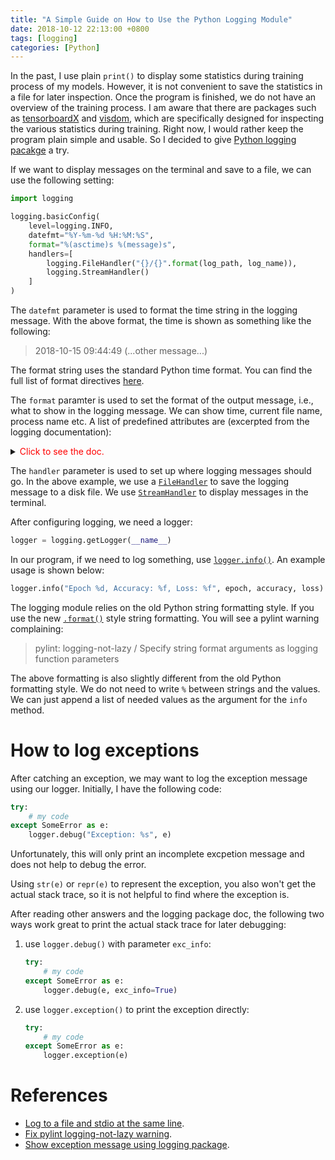 ```yaml
---
title: "A Simple Guide on How to Use the Python Logging Module"
date: 2018-10-12 22:13:00 +0800
tags: [logging]
categories: [Python]
---
```


In the past, I use plain `print()` to display some statistics during training
process of my models. However, it is not convenient to save the statistics in a
file for later inspection. Once the program is finished, we do not have an
overview of the training process. I am aware that there are packages such as
[tensorboardX](https://github.com/lanpa/tensorboardX) and [visdom](https://github.com/facebookresearch/visdom), which are specifically designed for
inspecting the various statistics during training. Right now, I would rather
keep the program plain simple and usable. So I decided to give [Python logging
pacakge](https://docs.python.org/3/library/logging.html) a try.

<!--more-->

If we want to display messages on the terminal and save to a file, we can use
the following setting:

```python
import logging

logging.basicConfig(
    level=logging.INFO,
    datefmt="%Y-%m-%d %H:%M:%S",
    format="%(asctime)s %(message)s",
    handlers=[
        logging.FileHandler("{}/{}".format(log_path, log_name)),
        logging.StreamHandler()
    ]
)
```

The `datefmt` parameter is used to format the time string in the logging
message. With the above format, the time is shown as something like the
following:

> 2018-10-15 09:44:49 (...other message...)

The format string uses the standard Python time format. You can find the
full list of format directives [here](https://docs.python.org/3/library/time.html#time.strftime).

The `format` paramter is used to set the format of the output message, i.e.,
what to show in the logging message. We can show time, current file name,
process name etc. A list of predefined attributes are (excerpted from the
logging documentation):

<details>
<summary><font color="red">Click to see the doc.</font></summary>

```
%(name)s            Name of the logger (logging channel)
%(levelno)s         Numeric logging level for the message (DEBUG, INFO,
                    WARNING, ERROR, CRITICAL)
%(levelname)s       Text logging level for the message ("DEBUG", "INFO",
                    "WARNING", "ERROR", "CRITICAL")
%(pathname)s        Full pathname of the source file where the logging
                    call was issued (if available)
%(filename)s        Filename portion of pathname
%(module)s          Module (name portion of filename)
%(lineno)d          Source line number where the logging call was issued
                    (if available)
%(funcName)s        Function name
%(created)f         Time when the LogRecord was created (time.time()
                    return value)
%(asctime)s         Textual time when the LogRecord was created
%(msecs)d           Millisecond portion of the creation time
%(relativeCreated)d Time in milliseconds when the LogRecord was created,
                    relative to the time the logging module was loaded
                    (typically at application startup time)
%(thread)d          Thread ID (if available)
%(threadName)s      Thread name (if available)
%(process)d         Process ID (if available)
%(message)s         The result of record.getMessage(), computed just as
                    the record is emitted
```
</details>

The `handler` parameter is used to set up where logging messages should go. In
the above example, we use a [`FileHandler`](https://docs.python.org/3/library/logging.handlers.html#filehandler)
to save the logging message to a disk file. We use [`StreamHandler`](https://docs.python.org/3/library/logging.handlers.html#streamhandler)
to display messages in the terminal.

After configuring logging, we need a logger:

```python
logger = logging.getLogger(__name__)
```

In our program, if we need to log something, use [`logger.info()`](https://docs.python.org/3/library/logging.html#logging.info).
An example usage is shown below:

```python
logger.info("Epoch %d, Accuracy: %f, Loss: %f", epoch, accuracy, loss)
```

The logging module relies on the old Python string formatting style. If you use
the new [`.format()`](https://pyformat.info/) style string formatting. You will
see a pylint warning complaining:

> pylint: logging-not-lazy / Specify string format arguments as logging function parameters

The above formatting is also slightly different from the old Python formatting
style. We do not need to write `%` between strings and the values. We can just
append a list of needed values as the argument for the `info` method.

# How to log exceptions

After catching an exception, we may want to log the exception message using our
logger. Initially, I have the following code:

```python
try:
    # my code
except SomeError as e:
    logger.debug("Exception: %s", e)
```

Unfortunately, this will only print an incomplete excpetion message and does
not help to debug the error.

Using `str(e)` or `repr(e)` to represent the exception, you also won't get the
actual stack trace, so it is not helpful to find where the exception is.

After reading other answers and the logging package doc, the following two ways
work great to print the actual stack trace for later debugging:

1. use `logger.debug()` with parameter `exc_info`:

    ```python
    try:
        # my code
    except SomeError as e:
        logger.debug(e, exc_info=True)
    ```

2. use `logger.exception()` to print the exception directly:

    ```python
    try:
        # my code
    except SomeError as e:
        logger.exception(e)
    ```

# References

+ [Log to a file and stdio at the same line](https://stackoverflow.com/a/46098711/6064933).
+ [Fix pylint logging-not-lazy warning](https://stackoverflow.com/q/29147442/6064933).
+ [Show exception message using logging package](https://stackoverflow.com/q/4690600/6064933).
